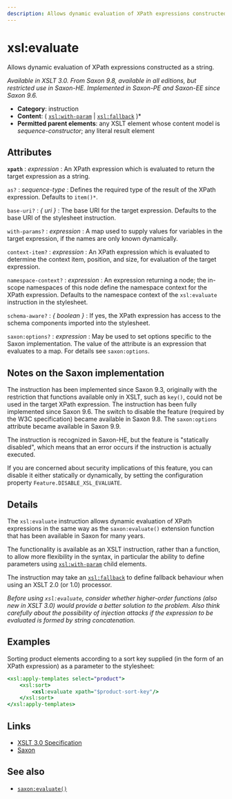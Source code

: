 ```yaml
---
description: Allows dynamic evaluation of XPath expressions constructed as a string
---
```


# xsl:evaluate

Allows dynamic evaluation of XPath expressions constructed as a string.

_Available in XSLT 3.0. From Saxon 9.8, available in all editions, but restricted use in Saxon-HE. Implemented in Saxon-PE and Saxon-EE since Saxon 9.6._

- **Category**: instruction
- **Content**: ( [`xsl:with-param`](xsl-with-param.md) | [`xsl:fallback`](xsl-fallback.md) )\*
- **Permitted parent elements**: any XSLT element whose content model is _sequence-constructor_; any literal result element

## Attributes

**`xpath`**
: _expression_
: An XPath expression which is evaluated to return the target expression as a string.

`as?`
: _sequence-type_
: Defines the required type of the result of the XPath expression. Defaults to `item()*`.

`base-uri?`
: _{ uri }_
: The base URI for the target expression. Defaults to the base URI of the stylesheet instruction.

`with-params?`
: _expression_
: A map used to supply values for variables in the target expression, if the names are only known dynamically.

`context-item?`
: _expression_
: An XPath expression which is evaluated to determine the context item, position, and size, for evaluation of the target expression.

`namespace-context?`
: _expression_
: An expression returning a node; the in-scope namespaces of this node define the namespace context for the XPath expression. Defaults to the namespace context of the `xsl:evaluate` instruction in the stylesheet.

`schema-aware?`
: _{ boolean }_
: If yes, the XPath expression has access to the schema components imported into the stylesheet.

`saxon:options?`
: _expression_
: May be used to set options specific to the Saxon implementation. The value of the attribute is an expression that evaluates to a map. For details see `saxon:options`.

## Notes on the Saxon implementation

The instruction has been implemented since Saxon 9.3, originally with the restriction that functions available only in XSLT, such as `key()`, could not be used in the target XPath expression. The instruction has been fully implemented since Saxon 9.6. The switch to disable the feature (required by the W3C specification) became available in Saxon 9.8. The `saxon:options` attribute became available in Saxon 9.9.

The instruction is recognized in Saxon-HE, but the feature is "statically disabled", which means that an error occurs if the instruction is actually executed.

If you are concerned about security implications of this feature, you can disable it either statically or dynamically, by setting the configuration property `Feature.DISABLE_XSL_EVALUATE`.

## Details

The `xsl:evaluate` instruction allows dynamic evaluation of XPath expressions in the same way as the `saxon:evaluate()` extension function that has been available in Saxon for many years.

The functionality is available as an XSLT instruction, rather than a function, to allow more flexibility in the syntax, in particular the ability to define parameters using [`xsl:with-param`](xsl-with-param.md) child elements.

The instruction may take an [`xsl:fallback`](xsl-fallback.md) to define fallback behaviour when using an XSLT 2.0 (or 1.0) processor.

_Before using `xsl:evaluate`, consider whether higher-order functions (also new in XSLT 3.0) would provide a better solution to the problem. Also think carefully about the possibility of injection attacks if the expression to be evaluated is formed by string concatenation._

## Examples

Sorting product elements according to a sort key supplied (in the form of an XPath expression) as a parameter to the stylesheet:

```xslt
<xsl:apply-templates select="product">
    <xsl:sort>
        <xsl:evaluate xpath="$product-sort-key"/>
    </xsl:sort>
</xsl:apply-templates>
```

## Links

- [XSLT 3.0 Specification](http://www.w3.org/TR/xslt-30/#element-evaluate)
- [Saxon](http://saxonica.com/documentation/index.html#!xsl-elements/evaluate)

## See also

- [`saxon:evaluate()`](http://saxonica.com/documentation/index.html#!functions/saxon/evaluate)
